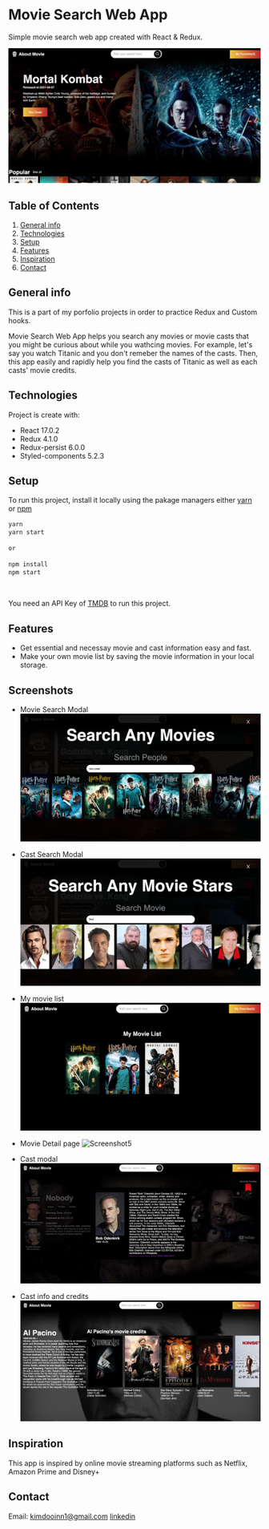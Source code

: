 # Movie Search Web App
Simple movie search web app created with React & Redux.


![Screenshot1](ProjectScreenshots/screenshot1.png)


## Table of Contents
1. [General info](#general-info)
2. [Technologies](#technologies)
3. [Setup](#setup)
4. [Features](#features)
5. [Inspiration](#inspiration)
6. [Contact](#contact)

## General info

This is a part of my porfolio projects in order to practice Redux and Custom hooks.

Movie Search Web App helps you search any movies or movie casts that you might be curious about while you wathcing movies. For example, let's say you watch Titanic and you don't remeber the names of the casts. Then, this app easily and rapidly help you find the casts of Titanic as well as each casts' movie credits.

## Technologies
Project is create with:

* React 17.0.2
* Redux 4.1.0
* Redux-persist 6.0.0
* Styled-components 5.2.3


## Setup
To run this project, install it locally using the pakage managers either [yarn](https://classic.yarnpkg.com/en/docs/install/#mac-stable) or [npm](https://www.npmjs.com/get-npm)

```
yarn
yarn start

or

npm install
npm start



```
You need an API Key of [TMDB](https://www.themoviedb.org/) to run this project.

## Features
* Get essential and necessay movie and cast information easy and fast.
* Make your own movie list by saving the movie information in your local storage.


## Screenshots
* Movie Search Modal
![Screenshot2](ProjectScreenshots/screenshot2.png)

* Cast Search Modal 
![Screenshot3](ProjectScreenshots/screenshot3.png)

* My movie list
![Screenshot4](ProjectScreenshots/screenshot4.png)

* Movie Detail page
![Screenshot5](ProjectScreenshots/screenshot5.png)

* Cast modal 
![Screenshot6](ProjectScreenshots/screenshot6.png)

* Cast info and credits
![Screenshot7](ProjectScreenshots/screenshot7.png)


## Inspiration
This app is inspired by online movie streaming platforms such as Netflix, Amazon Prime and Disney+

## Contact
Email: kimdooinn1@gmail.com
[linkedin](https://www.linkedin.com/in/dooinnkim/)






